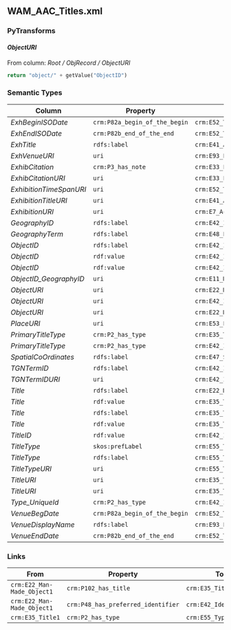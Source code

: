 ## WAM_AAC_Titles.xml

### PyTransforms
#### _ObjectURI_
From column: _Root / ObjRecord / ObjectURI_
``` python
return "object/" + getValue("ObjectID")
```


### Semantic Types
| Column | Property | Class |
|  ----- | -------- | ----- |
| _ExhBeginISODate_ | `crm:P82a_begin_of_the_begin` | `crm:E52_Time-Span1`|
| _ExhEndISODate_ | `crm:P82b_end_of_the_end` | `crm:E52_Time-Span1`|
| _ExhTitle_ | `rdfs:label` | `crm:E41_Appellation1`|
| _ExhVenueURI_ | `uri` | `crm:E93_Presence1`|
| _ExhibCitation_ | `crm:P3_has_note` | `crm:E33_Linguistic_Object1`|
| _ExhibCitationURI_ | `uri` | `crm:E33_Linguistic_Object1`|
| _ExhibitionTimeSpanURI_ | `uri` | `crm:E52_Time-Span1`|
| _ExhibitionTitleURI_ | `uri` | `crm:E41_Appellation1`|
| _ExhibitionURI_ | `uri` | `crm:E7_Activity1`|
| _GeographyID_ | `rdfs:label` | `crm:E42_Identifier2`|
| _GeographyTerm_ | `rdfs:label` | `crm:E48_Place_Name1`|
| _ObjectID_ | `rdfs:label` | `crm:E42_Identifier1`|
| _ObjectID_ | `rdf:value` | `crm:E42_Identifier2`|
| _ObjectID_ | `rdf:value` | `crm:E42_Identifier2`|
| _ObjectID_GeographyID_ | `uri` | `crm:E11_Modification1`|
| _ObjectURI_ | `uri` | `crm:E22_Man-Made_Object1`|
| _ObjectURI_ | `uri` | `crm:E42_Identifier1`|
| _ObjectURI_ | `uri` | `crm:E22_Man-Made_Object1`|
| _PlaceURI_ | `uri` | `crm:E53_Place1`|
| _PrimaryTitleType_ | `crm:P2_has_type` | `crm:E35_Title1`|
| _PrimaryTitleType_ | `crm:P2_has_type` | `crm:E42_Identifier2`|
| _SpatialCoOrdinates_ | `rdfs:label` | `crm:E47_Spatial_Coordinates1`|
| _TGNTermID_ | `rdfs:label` | `crm:E42_Identifier3`|
| _TGNTermIDURI_ | `uri` | `crm:E42_Identifier3`|
| _Title_ | `rdfs:label` | `crm:E22_Man-Made_Object1`|
| _Title_ | `rdf:value` | `crm:E35_Title1`|
| _Title_ | `rdfs:label` | `crm:E35_Title1`|
| _Title_ | `rdf:value` | `crm:E35_Title1`|
| _TitleID_ | `rdf:value` | `crm:E42_Identifier1`|
| _TitleType_ | `skos:prefLabel` | `crm:E55_Type1`|
| _TitleType_ | `rdfs:label` | `crm:E55_Type1`|
| _TitleTypeURI_ | `uri` | `crm:E55_Type1`|
| _TitleURI_ | `uri` | `crm:E35_Title1`|
| _TitleURI_ | `uri` | `crm:E35_Title1`|
| _Type_UniqueId_ | `crm:P2_has_type` | `crm:E42_Identifier1`|
| _VenueBegDate_ | `crm:P82a_begin_of_the_begin` | `crm:E52_Time-Span2`|
| _VenueDisplayName_ | `rdfs:label` | `crm:E93_Presence1`|
| _VenueEndDate_ | `crm:P82b_end_of_the_end` | `crm:E52_Time-Span2`|


### Links
| From | Property | To |
|  --- | -------- | ---|
| `crm:E22_Man-Made_Object1` | `crm:P102_has_title` | `crm:E35_Title1`|
| `crm:E22_Man-Made_Object1` | `crm:P48_has_preferred_identifier` | `crm:E42_Identifier2`|
| `crm:E35_Title1` | `crm:P2_has_type` | `crm:E55_Type1`|
